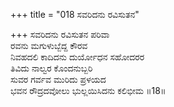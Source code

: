 +++
title = "018 ಸವರಿದನು ರವಿಸುತನ"

+++
ಸವರಿದನು ರವಿಸುತನ ಪರಿವಾ  
ರವನು ಮಗುಳುಬ್ಬೆದ್ದ ಕೌರವ  
ನಿವಹದಲಿ ಕಾದಿದನು ದುರ್ಯೋಧನ ಸಹೋದರರ  
ತಿವಿದು ನಾಲ್ವರ ಕೊಂದನುಬ್ಬರಿ  
ಸುವರ ಗರ್ವವ ಮುರಿದು ಪ್ರಳಯದ  
ಭವನ ರೌದ್ರದವೋಲು ಭುಲ್ಲಯಿಸಿದನು ಕಲಿಭೀಮ       ॥18॥